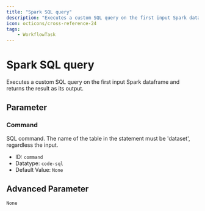 ```yaml
---
title: "Spark SQL query"
description: "Executes a custom SQL query on the first input Spark dataframe and returns the result as its output."
icon: octicons/cross-reference-24
tags: 
    - WorkflowTask
---
```

# Spark SQL query
<!-- This file was generated - DO NOT CHANGE IT MANUALLY -->



Executes a custom SQL query on the first input Spark dataframe and returns the result as its output.


## Parameter

### Command

SQL command. The name of the table in the statement must be 'dataset', regardless the input.

- ID: `command`
- Datatype: `code-sql`
- Default Value: `None`





## Advanced Parameter

`None`